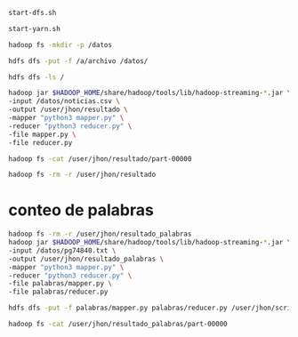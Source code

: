 ```bash
start-dfs.sh
```

```bash
start-yarn.sh
```

```bash
hadoop fs -mkdir -p /datos
```

```bash
hdfs dfs -put -f /a/archivo /datos/
```

```bash
hdfs dfs -ls /
```

```bash
hadoop jar $HADOOP_HOME/share/hadoop/tools/lib/hadoop-streaming-*.jar \
-input /datos/noticias.csv \
-output /user/jhon/resultado \
-mapper "python3 mapper.py" \
-reducer "python3 reducer.py" \
-file mapper.py \
-file reducer.py
```

```bash
hadoop fs -cat /user/jhon/resultado/part-00000
```

```bash
hadoop fs -rm -r /user/jhon/resultado
```

# conteo de palabras
```bash
hadoop fs -rm -r /user/jhon/resultado_palabras
hadoop jar $HADOOP_HOME/share/hadoop/tools/lib/hadoop-streaming-*.jar \
-input /datos/pg74840.txt \
-output /user/jhon/resultado_palabras \
-mapper "python3 mapper.py" \
-reducer "python3 reducer.py" \
-file palabras/mapper.py \
-file palabras/reducer.py
```

```bash
hdfs dfs -put -f palabras/mapper.py palabras/reducer.py /user/jhon/scripts/
```

```bash
hadoop fs -cat /user/jhon/resultado_palabras/part-00000
```
